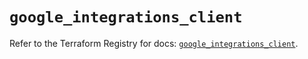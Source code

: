 # `google_integrations_client`

Refer to the Terraform Registry for docs: [`google_integrations_client`](https://registry.terraform.io/providers/hashicorp/google-beta/6.13.0/docs/resources/google_integrations_client).
